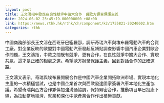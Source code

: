 ```yaml
---
layout: post
title: 王文濤指中歐應在良性競爭中擴大合作　冀歐方摒棄保護主義
date: 2024-06-02 23:45:19.000000000 +08:00
link: https://news.rthk.hk/rthk/ch/component/k2/1755821-20240602.htm
categories: rthk
---
```


中國商務部部長王文濤在西班牙巴塞羅那，調研奇瑞汽車與埃布羅電動汽車的合資工廠。對企業反映的歐盟對中國電動汽車發起反補貼調查影響中國汽車企業對歐合作問題，王文濤指，中歐之間既有競爭，更有合作，在良性競爭中擴大合作、實現共贏，這才是正確的相處之道。希望歐方摒棄保護主義，回到對話合作的正確道路。

王文濤又表示，奇瑞與埃布羅開展合作是中國汽車企業開拓歐洲市場、實現本地化生產的一次積極嘗試，也是中國企業首次與西歐發達國家簽署汽車本地化生產協議。希望奇瑞與西方合作夥伴加強溝通協調，保持緊密合作，推動項目早日投產下線，為拉動當地經濟、就業和深化中歐產業合作作出積極貢獻。
